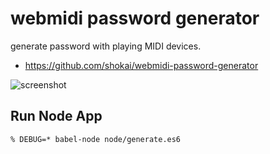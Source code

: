 # webmidi password generator
generate password with playing MIDI devices.

- https://github.com/shokai/webmidi-password-generator

![screenshot](http://gyazo.com/bd11382d7db992c955676d689b5966af.png)

## Run Node App

    % DEBUG=* babel-node node/generate.es6
